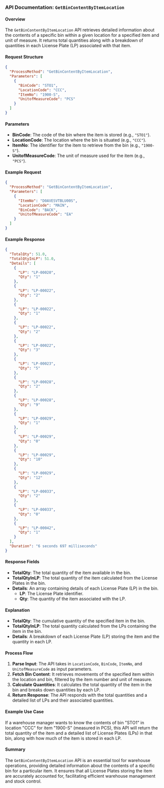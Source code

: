 ### API Documentation: `GetBinContentByItemLocation`

#### Overview
The `GetBinContentByItemLocation` API retrieves detailed information about the contents of a specific bin within a given location for a specified item and unit of measure. It returns total quantities along with a breakdown of quantities in each License Plate (LP) associated with that item.

#### Request Structure
```json
{
  "ProcessMethod": "GetBinContentByItemLocation",
  "Parameters": [
    {
      "BinCode": "STO1",
      "LocationCode": "CCC",
      "ItemNo": "1900-S",
      "UnitofMeasureCode": "PCS"
    }
  ]
}
```

#### Parameters
- **BinCode**: The code of the bin where the item is stored (e.g., `"STO1"`).
- **LocationCode**: The location where the bin is situated (e.g., `"CCC"`).
- **ItemNo**: The identifier for the item to retrieve from the bin (e.g., `"1900-S"`).
- **UnitofMeasureCode**: The unit of measure used for the item (e.g., `"PCS"`).

#### Example Request
```json
{
  "ProcessMethod": "GetBinContentByItemLocation",
  "Parameters": [
    {
      "ItemNo": "D0AVESVTBLU00S",
      "LocationCode": "MAIN",
      "BinCode": "BACK",
      "UnitofMeasureCode": "EA"
    }
  ]
}
```

#### Example Response
```json
{
  "TotalQty": 51.0,
  "TotalQtyInLP": 51.0,
  "Details": [
    {
      "LP": "LP-00020",
      "Qty": "1"
    },
    {
      "LP": "LP-00022",
      "Qty": "2"
    },
    {
      "LP": "LP-00022",
      "Qty": "1"
    },
    {
      "LP": "LP-00022",
      "Qty": "2"
    },
    {
      "LP": "LP-00022",
      "Qty": "3"
    },
    {
      "LP": "LP-00023",
      "Qty": "5"
    },
    {
      "LP": "LP-00028",
      "Qty": "2"
    },
    {
      "LP": "LP-00028",
      "Qty": "9"
    },
    {
      "LP": "LP-00029",
      "Qty": "1"
    },
    {
      "LP": "LP-00029",
      "Qty": "0"
    },
    {
      "LP": "LP-00029",
      "Qty": "10"
    },
    {
      "LP": "LP-00029",
      "Qty": "12"
    },
    {
      "LP": "LP-00033",
      "Qty": "2"
    },
    {
      "LP": "LP-00033",
      "Qty": "0"
    },
    {
      "LP": "LP-00042",
      "Qty": "1"
    }
  ],
  "Duration": "6 seconds 697 milliseconds"
}
```

#### Response Fields
- **TotalQty**: The total quantity of the item available in the bin.
- **TotalQtyInLP**: The total quantity of the item calculated from the License Plates in the bin.
- **Details**: An array containing details of each License Plate (LP) in the bin.
  - **LP**: The License Plate identifier.
  - **Qty**: The quantity of the item associated with the LP.

#### Explanation
- **TotalQty**: The cumulative quantity of the specified item in the bin.
- **TotalQtyInLP**: The total quantity calculated from the LPs containing the item in the bin.
- **Details**: A breakdown of each License Plate (LP) storing the item and the quantity in each LP.

#### Process Flow
1. **Parse Input**: The API takes in `LocationCode`, `BinCode`, `ItemNo`, and `UnitofMeasureCode` as input parameters.
2. **Fetch Bin Content**: It retrieves movements of the specified item within the location and bin, filtered by the item number and unit of measure.
3. **Calculate Quantities**: It calculates the total quantity of the item in the bin and breaks down quantities by each LP.
4. **Return Response**: The API responds with the total quantities and a detailed list of LPs and their associated quantities.

#### Example Use Case
If a warehouse manager wants to know the contents of bin "STO1" in location "CCC" for item "1900-S" (measured in PCS), this API will return the total quantity of the item and a detailed list of License Plates (LPs) in that bin, along with how much of the item is stored in each LP.

#### Summary
The `GetBinContentByItemLocation` API is an essential tool for warehouse operations, providing detailed information about the contents of a specific bin for a particular item. It ensures that all License Plates storing the item are accurately accounted for, facilitating efficient warehouse management and stock control.